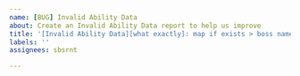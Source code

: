 ```yaml
---
name: [BUG] Invalid Ability Data
about: Create an Invalid Ability Data report to help us improve
title: '[Invalid Ability Data][what exactly]: map if exists > boss name > boss ability name'
labels: ''
assignees: sbsrnt

---
```


<!-- If your issue title was not prefilled: -->
<!-- Please stick to issue title placeholder (see examples below): [Invalid Ability Data][what exactly]: map if exists > boss name > boss ability name -->
<!-- issue title examples: -->
<!-- [Invalid Ability Data][Missing Video Source]: Lair Of The Hydra > Guardian Of The Hydra > Doom Arrow -->
<!-- [Invalid Ability Data][Wrong Ability Tip]: Lair Of The Hydra > Guardian Of The Hydra > Doom Arrow -->
<!-- [Invalid Ability Data][Missing About Ability]: The Purifier > Double Slam -->


<!-- If your issue title was prefilled -->
<!-- You are all set, as all the data we need is in the issue title :) -->
<!-- Just hit the "Submit new issue" button and you are good to go -->
<!-- Thanks! -->
